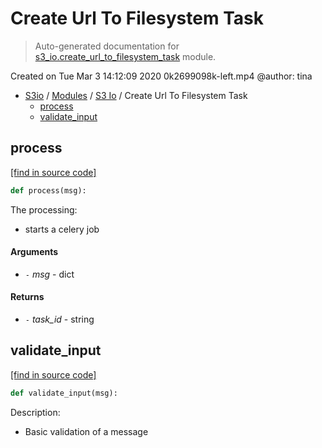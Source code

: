 # Create Url To Filesystem Task

> Auto-generated documentation for [s3_io.create_url_to_filesystem_task](../../s3_io/create_url_to_filesystem_task.py) module.

Created on Tue Mar  3 14:12:09 2020
0k2699098k-left.mp4
@author: tina

- [S3io](../README.md#s3io) / [Modules](../MODULES.md#s3io-modules) / [S3 Io](index.md#s3-io) / Create Url To Filesystem Task
    - [process](#process)
    - [validate_input](#validate_input)

## process

[[find in source code]](../../s3_io/create_url_to_filesystem_task.py#L58)

```python
def process(msg):
```

The processing:

- starts a celery job

#### Arguments

- `-` *msg* - dict

#### Returns

- `-` *task_id* - string

## validate_input

[[find in source code]](../../s3_io/create_url_to_filesystem_task.py#L35)

```python
def validate_input(msg):
```

Description:

- Basic validation of a message
